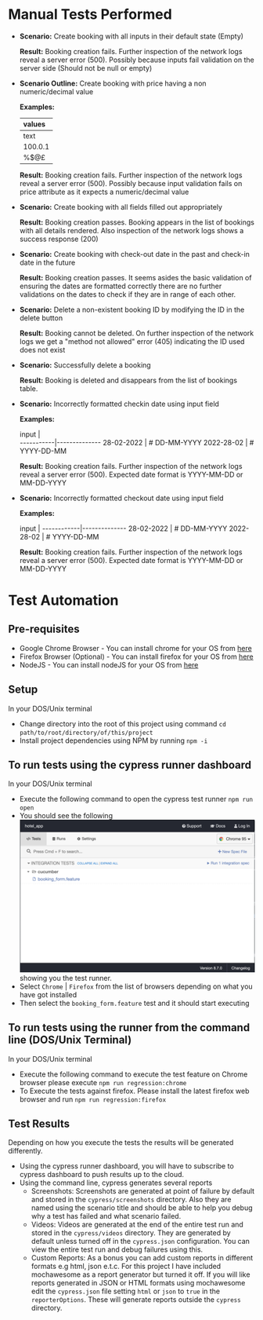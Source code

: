 # Manual Tests Performed

* **Scenario:** Create booking with all inputs in their default state (Empty)

  **Result:** Booking creation fails. Further inspection of the network logs reveal a server error (500). Possibly because inputs fail validation on the server side (Should not be null or empty)

* **Scenario Outline:** Create booking with price having a non numeric/decimal value

  **Examples:**

     values  |
     --------|
     text    |
     100.0.1 |
     %$@£    |

  **Result:** Booking creation fails. Further inspection of the network logs reveal a server error (500). Possibly because input validation fails on price attribute as it expects a numeric/decimal value

* **Scenario:** Create booking with all fields filled out appropriately

  **Result:** Booking creation passes. Booking appears in the list of bookings with all details rendered. Also inspection of the network logs shows a success response (200)

* **Scenario:** Create booking with check-out date in the past and check-in date in the future

  **Result:** Booking creation passes. It seems asides the basic validation of ensuring the dates are formatted correctly there are no further validations on the dates to check if they are in range of each other.

* **Scenario:** Delete a non-existent booking ID by modifying the ID in the delete button

  **Result:** Booking cannot be deleted. On further inspection of the network logs we get a "method not allowed" error (405) indicating the ID used does not exist

* **Scenario:** Successfully delete a booking

  **Result:** Booking is deleted and disappears from the list of bookings table.

* **Scenario:** Incorrectly formatted checkin date using input field

  **Examples:**

     input      |              
     -----------|--------------
     28-02-2022 | # DD-MM-YYYY 
     2022-28-02 | # YYYY-DD-MM 

  **Result:** Booking creation fails. Further inspection of the network logs reveal a server error (500). Expected date format is YYYY-MM-DD or MM-DD-YYYY

* **Scenario:** Incorrectly formatted checkout date using input field

  **Examples:**

     input       |
     ------------|--------------
     28-02-2022  | # DD-MM-YYYY
     2022-28-02  | # YYYY-DD-MM

  **Result:** Booking creation fails. Further inspection of the network logs reveal a server error (500). Expected date format is YYYY-MM-DD or MM-DD-YYYY

# Test Automation

## Pre-requisites
* Google Chrome Browser - You can install chrome for your OS from [here](https://www.google.com/intl/en_uk/chrome/)
* Firefox Browser (Optional) - You can install firefox for your OS from [here](https://www.mozilla.org/en-GB/firefox/new/)
* NodeJS - You can install nodeJS for your OS from [here](https://nodejs.org/en/download/package-manager/)

## Setup
In your DOS/Unix terminal

* Change directory into the root of this project using command `cd path/to/root/directory/of/this/project`
* Install project dependencies using NPM by running `npm -i`

## To run tests using the cypress runner dashboard
In your DOS/Unix terminal
* Execute the following command to open the cypress test runner `npm run open`
* You should see the following ![window](/images/cypress_runner_dashboard.png) showing you the test runner.
* Select `Chrome` | `Firefox` from the list of browsers depending on what you have got installed
* Then select the `booking_form.feature` test and it should start executing

## To run tests using the runner from the command line (DOS/Unix Terminal)
In your DOS/Unix terminal
* Execute the following command to execute the test feature on Chrome browser please execute `npm run regression:chrome`
* To Execute the tests against firefox. Please install the latest firefox web browser and run `npm run regression:firefox`

## Test Results
Depending on how you execute the tests the results will be generated differently.

* Using the cypress runner dashboard, you will have to subscribe to cypress dashboard to push results up to the cloud. 
* Using the command line, cypress generates several reports
  * Screenshots: Screenshots are generated at point of failure by default and stored in the `cypress/screenshots` directory. Also they are named using the scenario title and should be able to help you debug why a test has failed and what scenario failed.
  * Videos: Videos are generated at the end of the entire test run and stored in the `cypress/videos` directory. They are generated by default unless turned off in the `cypress.json` configuration. You can view the entire test run and debug failures using this.
  * Custom Reports: As a bonus you can add custom reports in different formats e.g html, json e.t.c. For this project I have included mochawesome as a report generator but turned it off. If you will like reports generated in JSON or HTML formats using mochawesome edit the `cypress.json` file setting `html` or `json` to `true` in the `reporterOptions`. These will generate reports outside the `cypress` directory.